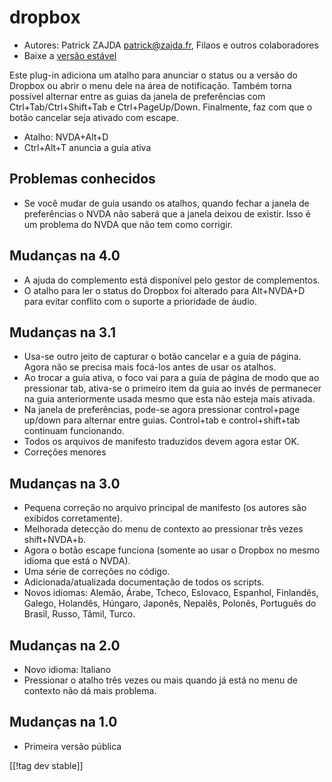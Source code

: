 # dropbox #

* Autores: Patrick ZAJDA <patrick@zajda.fr>, Filaos e outros colaboradores
* Baixe a [versão estável][1]

Este plug-in adiciona um atalho para anunciar o status ou a versão do
Dropbox ou abrir o menu dele na área de notificação. Também torna possível
alternar entre as guias da janela de preferências com
Ctrl+Tab/Ctrl+Shift+Tab e Ctrl+PageUp/Down. Finalmente, faz com que o botão
cancelar seja ativado com escape.

* Atalho: NVDA+Alt+D
* Ctrl+Alt+T anuncia a guia ativa

## Problemas conhecidos ##

* Se você mudar de guia usando os atalhos, quando fechar a janela de preferências o NVDA não saberá que a janela deixou de existir.
Isso é um problema do NVDA que não tem como corrigir.


## Mudanças na 4.0 ##

* A ajuda do complemento está disponível pelo gestor de complementos.
* O atalho para ler o status do Dropbox foi alterado para Alt+NVDA+D para
  evitar conflito com o suporte a prioridade de áudio.

## Mudanças na 3.1 ##

* Usa-se outro jeito de capturar o botão cancelar e a guia de página. Agora
  não se precisa mais focá-los antes de usar os atalhos.
* Ao trocar a guia ativa, o foco vai para a guia de página de modo que ao
  pressionar tab, ativa-se o primeiro item da guia ao invés de permanecer na
  guia anteriormente usada mesmo que esta não esteja mais ativada.
* Na janela de preferências, pode-se agora pressionar control+page up/down
  para alternar entre guias. Control+tab e control+shift+tab continuam
  funcionando.
* Todos os arquivos de manifesto traduzidos devem agora estar OK.
* Correções menores

## Mudanças na 3.0 ##

* Pequena correção no arquivo principal de manifesto (os autores são
  exibidos corretamente).
* Melhorada detecção do menu de contexto ao pressionar três vezes
  shift+NVDA+b.
* Agora o botão escape funciona (somente ao usar o Dropbox no mesmo idioma
  que está o NVDA).
* Uma série de correções no código.
* Adicionada/atualizada documentação de todos os scripts.
* Novos idiomas: Alemão, Árabe, Tcheco, Eslovaco, Espanhol, Finlandês,
  Galego, Holandês, Húngaro, Japonês, Nepalês, Polonês, Português do Brasil,
  Russo, Tâmil, Turco.

## Mudanças na 2.0 ##

* Novo idioma: Italiano
* Pressionar o atalho três vezes ou mais quando já está no menu de contexto
  não dá mais problema.

## Mudanças na 1.0 ##

* Primeira versão pública

[[!tag dev stable]]

[1]: https://addons.nvda-project.org/files/get.php?file=dx
